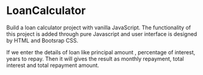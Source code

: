 # LoanCalculator

Build a loan calculator project with vanilla JavaScript. The functionality of this project is added through pure Javascript and user interface is designed by HTML and Bootsrap CSS.

If we enter the details of loan like principal amount , percentage of interest, years to repay. Then it will gives the result as monthly repayment, total interest and total repayment amount.
